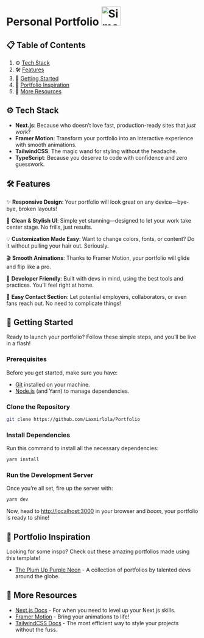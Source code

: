 # Personal Portfolio <img src="https://github.com/user-attachments/assets/4d1430c4-b9da-4eda-ab5e-dd3d5087afc9" alt="Simon Game" style="width: 50px; height: auto;" />

## 📋 Table of Contents

1. ⚙️ [Tech Stack](#tech-stack)
2. 🛠️ [Features](#features)
3. 🚀 [Getting Started](#getting-started)
4. 🌟 [Portfolio Inspiration](#portfolio-inspiration)
5. 📝 [More Resources](#more-resources)


## ⚙️ Tech Stack

- **Next.js**: Because who doesn’t love fast, production-ready sites that *just work*?
- **Framer Motion**: Transform your portfolio into an interactive experience with smooth animations.
- **TailwindCSS**: The magic wand for styling without the headache.
- **TypeScript**: Because you deserve to code with confidence and zero guesswork.

## 🛠️ Features

✨ **Responsive Design**: Your portfolio will look great on any device—bye-bye, broken layouts!  

🎨 **Clean & Stylish UI**: Simple yet stunning—designed to let your work take center stage. No frills, just results.

💡 **Customization Made Easy**: Want to change colors, fonts, or content? Do it without pulling your hair out. Seriously.

🎬 **Smooth Animations**: Thanks to Framer Motion, your portfolio will glide and flip like a pro.

🔧 **Developer Friendly**: Built with devs in mind, using the best tools and practices. You'll feel right at home.

💌 **Easy Contact Section**: Let potential employers, collaborators, or even fans reach out. No need to complicate things!

## 🚀 Getting Started

Ready to launch your portfolio? Follow these simple steps, and you’ll be live in a flash!

### Prerequisites

Before you get started, make sure you have:

- [Git](https://git-scm.com/) installed on your machine.
- [Node.js](https://nodejs.org/) (and Yarn) to manage dependencies.

### Clone the Repository

```bash
git clone https://github.com/Laxmirlola/Portfolio
```

### Install Dependencies

Run this command to install all the necessary dependencies:

```bash
yarn install
```

### Run the Development Server

Once you’re all set, fire up the server with:

```bash
yarn dev
```

Now, head to [http://localhost:3000](http://localhost:3000) in your browser and *boom*, your portfolio is ready to shine!

## 🌟 Portfolio Inspiration

Looking for some inspo? Check out these amazing portfolios made using this template!

- [The Plum Up Purple Neon](https://vscodethemes.com/e/atzinescandia.theplumup/theplumup) - A collection of portfolios by talented devs around the globe.

## 📝 More Resources

- [Next.js Docs](https://nextjs.org/docs) - For when you need to level up your Next.js skills.
- [Framer Motion](https://www.framer.com/motion/) - Bring your animations to life!
- [TailwindCSS Docs](https://tailwindcss.com/docs) - The most efficient way to style your projects without the fuss.
